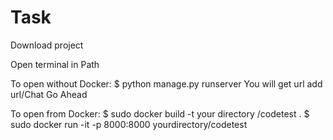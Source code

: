 # Task

Download project

Open terminal in Path 


To open without Docker:
$ python manage.py runserver 
You will get url add url/Chat
Go Ahead


To open from Docker:
$ sudo docker build -t your directory /codetest .
$ sudo docker run -it -p 8000:8000 yourdirectory/codetest

